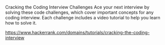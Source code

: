 Cracking the Coding Interview Challenges
Ace your next interview by solving these code challenges, which cover important concepts for
 any coding interview. Each challenge includes a video tutorial to help you learn how to solve it.

https://www.hackerrank.com/domains/tutorials/cracking-the-coding-interview